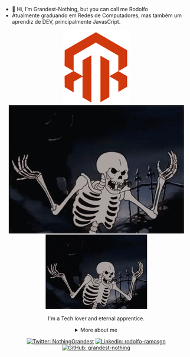 - 👋 Hi, I’m Grandest-Nothing, but you can call me Rodolfo
- Atualmente graduando em Redes de Computadores, mas também um aprendiz de DEV, principalmente JavasCript.

<div align="center">

<img src="./logoRR.png?resize=200%2C200" />
<img src="./SpookyScary.gif" />
<img src="./SpookyScary2.gif" />

I'm a Tech lover and eternal apprentice.

<details>
  <summary> More about me</summary>
<div align="left">
 
``` js
const rodox = {
    personal: {
        fullName: 'Rodolfo Ramos',
        interests: ['technology', 'wines', 'books'],
        motivation: [
            'Learning more every day',
            'Making the world a better place',
        ],
    },
    technical: {
        technologies: {
            networking: {
                Mikrotik: ['Full Routing', 'Hotspot', 'Firewall', 'Subnetting', 'IPv6'],
                Ubiquiti: ['Server Controller', 'Automation', 'Remote Control'],
            frontEnd: {
                Javascript: ['Vanilla JS', 'React'],
                HTML: ['HTML5'],
                CSS: ['sass', 'styled-components'],
            },
            backEnd: {
                Javascript: ['Node.js']
            },
            architecture: ['Linux Severs', 'Single Page Applications'],
        },
    }
}
```
  </div>
</details>

[![Twitter: NothingGrandest](https://img.shields.io/twitter/follow/NothingGrandest?style=social)](https://twitter.com/NothingGrandest)
[![Linkedin: rodolfo-ramosgn](https://img.shields.io/badge/rodolfo-ramosgn-blue?style=flat-square&logo=Linkedin&logoColor=white&link=https://www.linkedin.com/in/rodolfo-ramosgn/)](https://www.linkedin.com/in/rodolfo-ramosgn/)
[![GitHub: grandest-nothing](https://img.shields.io/github/followers/grandest-nothing?label=follow&style=social)](https://github.com/grandest-nothing)
</div>
